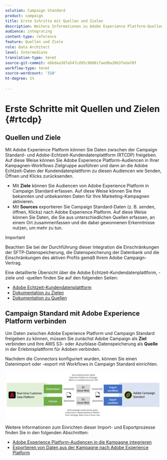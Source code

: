 ```yaml
---
solution: Campaign Standard
product: campaign
title: Erste Schritte mit Quellen und Zielen
description: Weitere Informationen zu Adobe Experience Platform-Quellen und -Zielen.
audience: integrating
content-type: reference
feature: Quellen und Ziele
role: Data Architect
level: Intermediate
translation-type: tm+mt
source-git-commit: ebbdea387a547cd95c96681faed0a20b37edaf0f
workflow-type: tm+mt
source-wordcount: '310'
ht-degree: 1%

---
```



# Erste Schritte mit Quellen und Zielen {#rtcdp}

## Quellen und Ziele

Mit Adobe Experience Platform können Sie Daten zwischen der Campaign Standard- und Adobe-Echtzeit-Kundendatenplattform (RTCDP) freigeben. Auf diese Weise können Sie Adobe Experience Platform-Audiencen in Ihrer Kampagnen-Workflows Zielgruppe ausführen und dann an die Adobe Echtzeit-Daten der Kundendatenplattform zu diesen Audiencen wie Senden, Öffnen und Klicks zurücksenden.

* Mit **Ziele** können Sie Audiencen von Adobe Experience Platform in Campaign Standard erfassen. Auf diese Weise können Sie Ihre bekannten und unbekannten Daten für Ihre Marketing-Kampagnen aktivieren.
* Mit **Sources** exportieren Sie Campaign Standard-Daten (z. B. senden, öffnen, Klicks) nach Adobe Experience Platform. Auf diese Weise können Sie Daten, die Sie aus unterschiedlichen Quellen erfassen, an einem Ort zusammenfassen und die dabei gewonnenen Erkenntnisse nutzen, um mehr zu tun.


>[!IMPORTANT]
>
>Beachten Sie bei der Durchführung dieser Integration die Einschränkungen der SFTP-Datenspeicherung, die Datenspeicherung der Datenbank und die Einschränkungen des aktiven Profils gemäß Ihrem Adobe Campaign-Vertrag.

Eine detaillierte Übersicht über die Adobe Echtzeit-Kundendatenplattform, -ziele und -quellen finden Sie auf den folgenden Seiten:

* [Adobe Echtzeit-Kundendatenplattform](https://experienceleague.adobe.com/docs/experience-platform/rtcdp/overview.html)
* [Dokumentation zu Zielen](https://experienceleague.adobe.com/docs/experience-platform/destinations/home.html)
* [Dokumentation zu Quellen](https://experienceleague.adobe.com/docs/experience-platform/sources/home.html)

## Campaign Standard mit Adobe Experience Platform verbinden

Um Daten zwischen Adobe Experience Platform und Campaign Standard freigeben zu können, müssen Sie zunächst Adobe Campaign als **Ziel** verbinden und Ihre AWS S3- oder Azurblase-Datenspeicherung als **Quelle** in der Erlebnisplattform für Adoben verbinden.

Nachdem die Connectors konfiguriert wurden, können Sie einen Datenimport oder -export mit Workflows in Campaign Standard einrichten.

![](assets/rtcdp-schema.png)

Weitere Informationen zum Einrichten dieser Import- und Exportprozesse finden Sie in den folgenden Abschnitten:

* [Adobe Experience Platform-Audiencen in die Kampagne integrieren](../../integrating/using/ingest-aep-data.md)
* [Exportieren von Daten aus der Kampagne nach Adobe Experience Platform](../../integrating/using/export-campaign-data.md)
